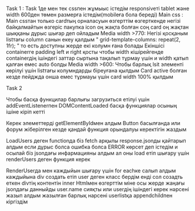 Task 1 :
Task 1де мен тек cssпен жұмыыс істедім responsiveті  tablet және width 600ден төмен размерға істедім(mobileға бола береді)
Main css :
Main cssтан только cardтың орналасуын өзгерттім өзгерткенде негізі байқалмайтын өзгеріс пакупка icon  оң жақта болған соң card оң жақтан шыққаны дұрыс шығар деп ойладым
Media  width  >770:
Негізі қосқаным  listтағы column санын екеу қалдым " grid-template-columns: repeat(2, 1fr); " то есть доступны жерде екі колумн ғана болады
Екіншісі containerге padding left и right  қосты чтобы width кішірейгенде containerдің ішіндегі заттар сыртына тақалып тұрмау үшін  и width қатып қалған емес auto болды
Media width >600:
Чтобы барлық lsit элементі көрілуі үшін listтағы колумндарды  біреуғана қылдым
Card  active болған  кезде пейджда  онша емес тұрмауы үшін card width  100% қылдым 

Task 2 

Чтобы басқа функцилар барлығы загрузиться етілуі үшін addEventListenerпен DOMContentLoaded 
басқа функциялар осының ішіне кіріп кетті 

Керек элеметтерді getElementByIdмен алдым
Button басылғанда или форум жіберілген кезде қандай функция орындалуы керектігін жаздым 

LoadUsers деген functionда біз fetch арқылы response.jsonды қайтарып алдым если дұрыс болса  ошибка болса ERROR көрсет деп істедім
и осылай біз jsonдағы инфармацияны алдым ал оны load етіп шығару үшін renderUsers деген функция керек 


RenderUserда  мен каждыйын шығару үшін for eachке салып алдым каждыйына div создать етіп user деген класс бердім енді сол созадть еткен divтің контентін inner Htmlмен өзгерттім 
міне  осы жерде жаңағы jsonдағы данныйды user.name сияқты или userдің ішіндегі керек нәрсені жазып алдым 
жазылған барлық нарсені userlistқа appendchildпен кіргіздім 



